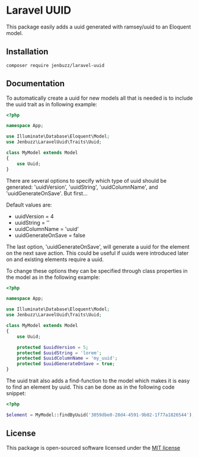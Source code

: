 # Laravel UUID
This package easily adds a uuid generated with ramsey/uuid to an Eloquent model.

## Installation

```composer require jenbuzz/laravel-uuid```

## Documentation
To automatically create a uuid for new models all that is needed is to include the uuid trait as in following example:

```php
<?php

namespace App;

use Illuminate\Database\Eloquent\Model;
use Jenbuzz\LaravelUuid\Traits\Uuid;

class MyModel extends Model
{
    use Uuid;
}

```

There are several options to specify which type of uuid should be generated: 'uuidVersion', 'uuidString', 'uuidColumnName', and 'uuidGenerateOnSave'. But first...

Default values are:
- uuidVersion = 4
- uuidString = ''
- uuidColumnName = 'uuid'
- uuidGenerateOnSave = false

The last option, 'uuidGenerateOnSave', will generate a uuid for the element on the next save action. This could be useful if uuids were introduced later on and existing elements require a uuid.

To change these options they can be specified through class properties in the model as in the following example:
```php
<?php

namespace App;

use Illuminate\Database\Eloquent\Model;
use Jenbuzz\LaravelUuid\Traits\Uuid;

class MyModel extends Model
{
    use Uuid;

    protected $uuidVersion = 5;
    protected $uuidString = 'lorem';
    protected $uuidColumnName = 'my_uuid';
    protected $uuidGenerateOnSave = true;
}

```

The uuid trait also adds a find-function to the model which makes it is easy to find an element by uuid. This can be done as in the following code snippet:
```php
<?php

$element = MyModel::findByUuid('3059dbe0-20d4-4591-9b02-1f77a1826544');

```

## License
This package is open-sourced software licensed under the [MIT license](http://opensource.org/licenses/MIT)